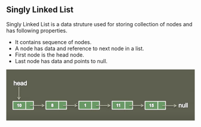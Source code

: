 ## Singly Linked List

Singly Linked List is a data struture used for storing collection of nodes and has following properties.

- It contains sequence of nodes.
- A node has data and reference to next node in a list.
- First node is the head node.
- Last node has data and points to null.

![alt text](image.png)